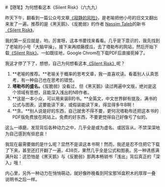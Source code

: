 #【随笔】为何想看这本《Silent Risk》（六九九）

昨天下午，翻看到一篇公众号文章[《寂静的风险》](https://mp.weixin.qq.com/s/kM22Nehz2eKUmUcgSzK31g)，是老喻把他小号的旧文又翻出来发了一遍。推荐的是《黑天鹅》、《反脆弱》的作者 [Nassim Taleb](https://fs.blog/intellectual-giants/nassim-taleb/)的新书[《Silent Risk》](https://drive.google.com/file/d/0B8nhAlfIk3QIR1o1dnk5ZmRaaGs/view)。

我的第一反应就是，哟，厉害呀，这本书要找来看看。几乎是下意识的，我先找到了老喻的小号「大脑早操」，接下来再顺藤摸瓜，去了塔勒布的网站，然后开始下载[《Silent Risk》](https://drive.google.com/file/d/0B8nhAlfIk3QIR1o1dnk5ZmRaaGs/view)。一如既往地，Google Chrom在下载PDF后直接死掉了。

我这才停了下了，想想，自己为何想看这本[《Silent Risk》](https://drive.google.com/file/d/0B8nhAlfIk3QIR1o1dnk5ZmRaaGs/view)呢？

1. **老喻的推荐。**老喻关于概率的思考文章，我一直喜欢读。看着别人认真思考，有一种自己也在思考的错觉。
2. **塔勒布的盛名。**《反脆弱》没看过，但《黑天鹅》读过两遍中文版，绝对是这个领域有思想，且能深入浅出的NB作者。
3. **这是一本小众，可以用来装B的书。**全英文，中文世界鲜有提及，满书的公式与图表，这要能读下来，或假装能读下来，得显得多牛B啊！
4. **贪。**别人说是好的东西，自己就舍不得不要，更何况塔勒布还把这本书的PDF版免费放在网站上。免费的好东西，不要更觉得自己好像亏了似的。

这么一琢磨，发现背后各种动力之中，几乎全是或为虚名、或因盲从。不禁深深地为自己感到有些悲哀！

我现在最需要做的是什么呢？显然不是读这本书啊！然而，我还是忍不住把它下载了下来，甚至还打开翻了一遍，438页，果然几乎全是公式和图表。另一种诱惑满满升起：这恐怕是《黑天鹅》与《反脆弱》那两本畅销书「浅出」背后真正的「深入」哦！

内心里，另外一种动力在悄悄萌动，就好像昨晚看到阿宝那16盒积木的厚厚一叠说明书之后一样。